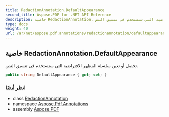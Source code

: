 ```yaml
---
title: RedactionAnnotation.DefaultAppearance
second_title: Aspose.PDF for .NET API Reference
description: خاصية RedactionAnnotation. تحصل أو تعين سلسلة المظهر الافتراضية التي ستستخدم في تنسيق النص
type: docs
weight: 40
url: /ar/net/aspose.pdf.annotations/redactionannotation/defaultappearance/
---
```

## خاصية RedactionAnnotation.DefaultAppearance

تحصل أو تعين سلسلة المظهر الافتراضية التي ستستخدم في تنسيق النص.

```csharp
public string DefaultAppearance { get; set; }
```

### انظر أيضًا

* class [RedactionAnnotation](../)
* namespace [Aspose.Pdf.Annotations](../../../aspose.pdf.annotations/)
* assembly [Aspose.PDF](../../../)